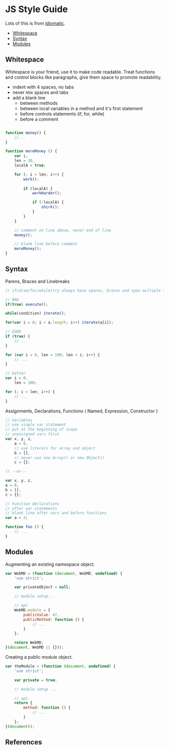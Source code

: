 # JS Style Guide

Lots of this is from [idiomatic][1].

* [Whitespace](#whitespace)
* [Syntax](#syntax)
* [Modules](modules)

## Whitespace

Whitespace is your friend, use it to make code readable. Treat functions and control blocks like paragraphs, give them space to promote readability.

* indent with 4 spaces, no tabs
* never mix spaces and tabs
* add a blank line
    * between methods
    * between local variables in a method and it's first statement
    * before controls statements (if, for, while)
    * before a comment


```javascript

function money() {
    //...
}

function moreMoney () {
    var i,
    len = 10,
    localA = true;

    for (; i < len; i++) {
        work();
        
        if (localA) {
            workHarder();

            if (!localA) {
                shirk();
            }
        }
    }

    // comment on line above, never end of line
    money();

    // blank line before comment
    moreMoney();
}
```

## Syntax

Parens, Braces and Linebreaks

```javascript
// if/else/for/while/try always have spaces, braces and span multiple lines

// BAD
if(true) execute();

while(condition) iterate();

for(var i = 0; i < a.length; i++) iterate(a[i]);

// GOOD
if (true) {
    // ...
}

for (var i = 0, len = 100; len < i; i++) {
    // ...
}

// better
var i = 0,
    len = 100;

for (; i < len; i++) {
    // ...
}
```

Assignments, Declarations, Functions ( Named, Expression, Constructor )

```javascript
// Variables
// use single var statement
// put at the beginning of scope
// unassigned vars first
var x, y, z,
    a = 0,
    // use literals for array and object
    b = [],
    // never use new Array() or new Object()
    c = {};

// --or--

var x, y, z,
a = 0,
b = [],
c = {};

// Function declarations
// after var statements
// blank line after vars and before functions
var a = 3;

function foo () {
    // ...
}
```

## Modules

Augmenting an existing namespace object.

```javascript
var WebMD = (function (document, WebMD, undefined) {
    'use strict';

    var privateObject = null;

    // module setup...

    // api
    WebMD.module = {
        publicValue: 47,
        publicMethod: function () {
            // ...
        }
    };

    return WebMD;
}(document, WebMD || {}));
```

Creating a public module object.

```javascript
var theModule = (function (document, undefined) {
    'use strict';

    var private = true;

    // module setup ...

    // api
    return {
        method: function () {
            // ...
        }
    };
}(document));
```

## References

[1]: https://github.com/rwldrn/idiomatic.js
[2]: http://contribute.jquery.org/style-guide/js/
[3]: http://dojotoolkit.org/community/styleGuide
[4]: http://javascript.crockford.com/code.html

